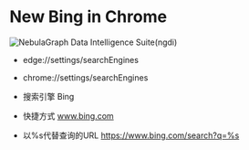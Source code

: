   # New Bing in Chrome

<picture>
  <source media="(prefers-color-scheme: dark)" srcset="https://acf.geeknetic.es/imgri/imagenes/auto/2023/3/10/v35-como-usar-el-chat-de-bing-en-google-chrome.jpg?f=webp">
  <img alt="NebulaGraph Data Intelligence Suite(ngdi)" src="https://acf.geeknetic.es/imgri/imagenes/auto/2023/3/10/v35-como-usar-el-chat-de-bing-en-google-chrome.jpg?f=webp">
</picture>
<p align="center">

-   edge://settings/searchEngines
-   chrome://settings/searchEngines

-   搜索引擎 Bing
-   快捷方式 www.bing.com
-   以%s代替查询的URL https://www.bing.com/search?q=%s
